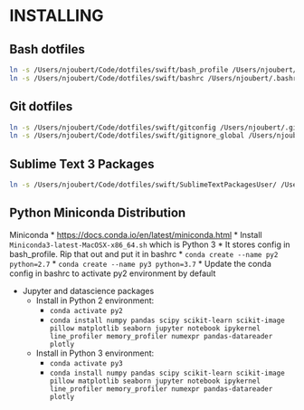 # INSTALLING


## Bash dotfiles

```bash
ln -s /Users/njoubert/Code/dotfiles/swift/bash_profile /Users/njoubert/.bash_profile
ln -s /Users/njoubert/Code/dotfiles/swift/bashrc /Users/njoubert/.bashrc
```

## Git dotfiles

```bash
ln -s /Users/njoubert/Code/dotfiles/swift/gitconfig /Users/njoubert/.gitconfig
ln -s /Users/njoubert/Code/dotfiles/swift/gitignore_global /Users/njoubert/.gitignore_global
```

## Sublime Text 3 Packages

```bash
ln -s /Users/njoubert/Code/dotfiles/swift/SublimeTextPackagesUser/ /Users/njoubert/Library/Application\ Support/Sublime\ Text\ 3/Packages/User
```

## Python Miniconda Distribution

 Miniconda
    * https://docs.conda.io/en/latest/miniconda.html
    * Install `Miniconda3-latest-MacOSX-x86_64.sh` which is Python 3
    * It stores config in bash_profile. Rip that out and put it in bashrc
    * `conda create --name py2 python=2.7`
    * `conda create --name py3 python=3.7`
    * Update the conda config in bashrc to activate py2 environment by default
* Jupyter and datascience packages
	* Install in Python 2 environment:
		* `conda activate py2`
		* `conda install numpy pandas scipy scikit-learn scikit-image pillow matplotlib seaborn jupyter notebook ipykernel line_profiler memory_profiler numexpr pandas-datareader plotly`
	* Install in Python 3 environment:
		* `conda activate py3`
		* `conda install numpy pandas scipy scikit-learn scikit-image pillow matplotlib seaborn jupyter notebook ipykernel line_profiler memory_profiler numexpr pandas-datareader plotly`
